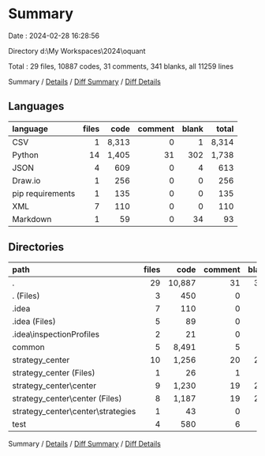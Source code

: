 # Summary

Date : 2024-02-28 16:28:56

Directory d:\\My Workspaces\\2024\\oquant

Total : 29 files,  10887 codes, 31 comments, 341 blanks, all 11259 lines

Summary / [Details](details.md) / [Diff Summary](diff.md) / [Diff Details](diff-details.md)

## Languages
| language | files | code | comment | blank | total |
| :--- | ---: | ---: | ---: | ---: | ---: |
| CSV | 1 | 8,313 | 0 | 1 | 8,314 |
| Python | 14 | 1,405 | 31 | 302 | 1,738 |
| JSON | 4 | 609 | 0 | 4 | 613 |
| Draw.io | 1 | 256 | 0 | 0 | 256 |
| pip requirements | 1 | 135 | 0 | 0 | 135 |
| XML | 7 | 110 | 0 | 0 | 110 |
| Markdown | 1 | 59 | 0 | 34 | 93 |

## Directories
| path | files | code | comment | blank | total |
| :--- | ---: | ---: | ---: | ---: | ---: |
| . | 29 | 10,887 | 31 | 341 | 11,259 |
| . (Files) | 3 | 450 | 0 | 34 | 484 |
| .idea | 7 | 110 | 0 | 0 | 110 |
| .idea (Files) | 5 | 89 | 0 | 0 | 89 |
| .idea\\inspectionProfiles | 2 | 21 | 0 | 0 | 21 |
| common | 5 | 8,491 | 5 | 29 | 8,525 |
| strategy_center | 10 | 1,256 | 20 | 266 | 1,542 |
| strategy_center (Files) | 1 | 26 | 1 | 4 | 31 |
| strategy_center\\center | 9 | 1,230 | 19 | 262 | 1,511 |
| strategy_center\\center (Files) | 8 | 1,187 | 19 | 247 | 1,453 |
| strategy_center\\center\\strategies | 1 | 43 | 0 | 15 | 58 |
| test | 4 | 580 | 6 | 12 | 598 |

Summary / [Details](details.md) / [Diff Summary](diff.md) / [Diff Details](diff-details.md)